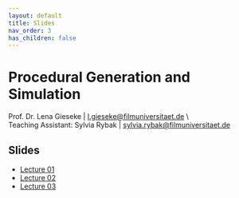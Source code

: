 ```yaml
---
layout: default
title: Slides
nav_order: 3
has_children: false
---
```



# Procedural Generation and Simulation
  
Prof. Dr. Lena Gieseke \| l.gieseke@filmuniversitaet.de \  
Teaching Assistant: Sylvia Rybak \| sylvia.rybak@filmuniversitaet.de
  
## Slides

* [Lecture 01](pgs_ss23_01_slides.html)
* [Lecture 02](pgs_ss23_02_slides.html)
* [Lecture 03](pgs_ss23_03_slides.html)
  
<!-- 

* [Lecture 04](pgs_ss23_04_slides.html)
* [Lecture 05](pgs_ss23_05_slides.html)
* [Lecture 06](pgs_ss23_06_slides.html)
* [Lecture 07](pgs_ss23_07_slides.html)
* [Lecture 08](pgs_ss23_08_slides.html) 


-->